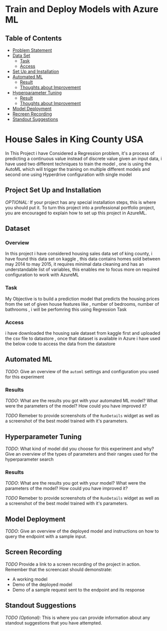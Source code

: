 # Train and Deploy Models with Azure ML

## Table of Contents
- [Problem Statement](##problem)
- [Data Set](##dataset)
    - [Task](###task)
    - [Access](###access)
- [Set Up and Installation](##setup)
- [Automated ML](##automl)
    - [Result](##automl_result)
    - [Thoughts about Improvement](##automl_improve)
- [Hyperparameter Tuning](##hyperdrive)
    - [Result](##hyperdrive_result)
    - [Thoughts about Improvement](##hyperdrive_improve)
 - [Model Deployment](##deployment)
 - [Recreen Recording](##recording) 
 - [Standout Suggestions](##standout)

# House Sales in King County USA <a name="problem"></a>

In This Project i have Considered a Regression problem, it's a process of predicting a continuous value instead of discrete value given an input data, i have used two different techniques to train the model , one is using the AutoML which will trigger the training on multiple different models and second one using Hyperdrive configuration with single model

## Project Set Up and Installation
*OPTIONAL:* If your project has any special installation steps, this is where you should put it. To turn this project into a professional portfolio project, you are encouraged to explain how to set up this project in AzureML.

## Dataset <a name="dataset"></a>

### Overview
In this project i have considered housing sales data set of king county, i have found this data set on kaggle , this data contains homes sold between may 2014 to may 2015, it requires minimal data cleaning and has an understandable list of variables, this enables me to focus more on required configuration to work with AzureML 

### Task <a name="task"></a>
My Objective is to build a prediction model that predicts the housing prices from the set of given house features like , number of bedrooms, number of bathrooms , i will be perfomring this using Regression Task 

### Access
i have downloaded the housing sale dataset from kaggle first and uploaded the csv file to datastore , once that dataset is available in Azure i have used the below code to access the data from the datastore 

## Automated ML <a name="automl"></a>
*TODO*: Give an overview of the `automl` settings and configuration you used for this experiment

### Results <a name="automl_result"></a>
*TODO*: What are the results you got with your automated ML model? What were the parameters of the model? How could you have improved it?

*TODO* Remeber to provide screenshots of the `RunDetails` widget as well as a screenshot of the best model trained with it's parameters.

## Hyperparameter Tuning <a name="hyperdrive"></a>
*TODO*: What kind of model did you choose for this experiment and why? Give an overview of the types of parameters and their ranges used for the hyperparameter search


### Results <a name="hyperdrive_result"></a> 
*TODO*: What are the results you got with your model? What were the parameters of the model? How could you have improved it?

*TODO* Remeber to provide screenshots of the `RunDetails` widget as well as a screenshot of the best model trained with it's parameters.

## Model Deployment <a name="deployment"></a>
*TODO*: Give an overview of the deployed model and instructions on how to query the endpoint with a sample input.

## Screen Recording <a name="recording"></a>
*TODO* Provide a link to a screen recording of the project in action. Remember that the screencast should demonstrate:
- A working model
- Demo of the deployed  model
- Demo of a sample request sent to the endpoint and its response

## Standout Suggestions
*TODO (Optional):* This is where you can provide information about any standout suggestions that you have attempted.
